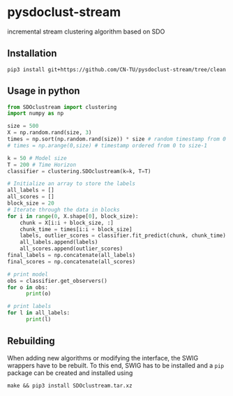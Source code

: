 # pysdoclust-stream
incremental stream clustering algorithm based on SDO

## Installation

```
pip3 install git+https://github.com/CN-TU/pysdoclust-stream/tree/clean
```

## Usage in python



```python
from SDOclustream import clustering
import numpy as np

size = 500
X = np.random.rand(size, 3)
times = np.sort(np.random.rand(size)) * size # random timestamp from 0 to size-1
# times = np.arange(0,size) # timestamp ordered from 0 to size-1

k = 50 # Model size
T = 200 # Time Horizon
classifier = clustering.SDOclustream(k=k, T=T)

# Initialize an array to store the labels
all_labels = []
all_scores = []
block_size = 20
# Iterate through the data in blocks
for i in range(0, X.shape[0], block_size):
    chunk = X[i:i + block_size, :]
    chunk_time = times[i:i + block_size]
    labels, outlier_scores = classifier.fit_predict(chunk, chunk_time)
    all_labels.append(labels)
    all_scores.append(outlier_scores)
final_labels = np.concatenate(all_labels)
final_scores = np.concatenate(all_scores)

# print model
obs = classifier.get_observers()
for o in obs:
      print(o)

# print labels
for l in all_labels:
      print(l)
```

## Rebuilding

When adding new algorithms or modifying the interface, the SWIG wrappers have to be rebuilt. To this end, SWIG has to be installed and a ``pip`` package can be created and installed  using

```make && pip3 install SDOclustream.tar.xz```

